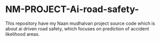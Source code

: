 # NM-PROJECT-Ai-road-safety-
This repository have my Naan mudhalvan project source code which is about ai driven road safety, which focuses on prediction of accident likelihood areas.
